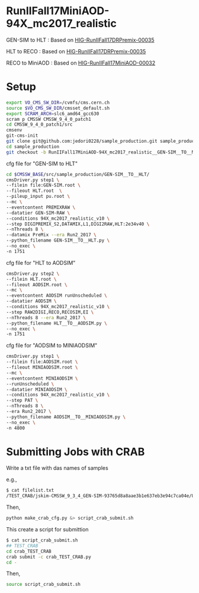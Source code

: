 RunIIFall17MiniAOD-94X_mc2017_realistic
====

GEN-SIM to HLT : Based on [HIG-RunIIFall17DRPremix-00035](https://cms-pdmv.cern.ch/mcm/requests?prepid=HIG-RunIIFall17DRPremix-00035&page=0&shown=127)

HLT to RECO : Based on [HIG-RunIIFall17DRPremix-00035](https://cms-pdmv.cern.ch/mcm/requests?prepid=HIG-RunIIFall17DRPremix-00035&page=0&shown=127)

RECO to MiniAOD : Based on [HIG-RunIIFall17MiniAOD-00032](https://cms-pdmv.cern.ch/mcm/requests?prepid=HIG-RunIIFall17MiniAOD-00032&page=0&shown=127)

# Setup

```bash
export VO_CMS_SW_DIR=/cvmfs/cms.cern.ch
source $VO_CMS_SW_DIR/cmsset_default.sh
export SCRAM_ARCH=slc6_amd64_gcc630
scram p CMSSW CMSSW_9_4_0_patch1
cd CMSSW_9_4_0_patch1/src
cmsenv
git-cms-init
git clone git@github.com:jedori0228/sample_production.git sample_production
cd sample_production
git checkout -b RunIIFall17MiniAOD-94X_mc2017_realistic__GEN-SIM__TO__MiniAOD origin/RunIIFall17MiniAOD-94X_mc2017_realistic__GEN-SIM__TO__MiniAOD
```

cfg file for "GEN-SIM to HLT"

```bash
cd $CMSSW_BASE/src/sample_production/GEN-SIM__TO__HLT/
cmsDriver.py step1 \
--filein file:GEN-SIM.root \
--fileout HLT.root  \
--pileup_input pu.root \
--mc \
--eventcontent PREMIXRAW \
--datatier GEN-SIM-RAW \
--conditions 94X_mc2017_realistic_v10 \
--step DIGIPREMIX_S2,DATAMIX,L1,DIGI2RAW,HLT:2e34v40 \
--nThreads 8 \
--datamix PreMix --era Run2_2017 \
--python_filename GEN-SIM__TO__HLT.py \
--no_exec \
-n 1751
```

cfg file for "HLT to AODSIM"

```bash
cmsDriver.py step2 \
--filein HLT.root \
--fileout AODSIM.root \
--mc \
--eventcontent AODSIM runUnscheduled \
--datatier AODSIM \
--conditions 94X_mc2017_realistic_v10 \
--step RAW2DIGI,RECO,RECOSIM,EI \
--nThreads 8 --era Run2_2017 \
--python_filename HLT__TO__AODSIM.py \
--no_exec \
-n 1751
```

cfg file for "AODSIM to MINIAODSIM"

```bash
cmsDriver.py step1 \
--filein file:AODSIM.root \
--fileout MINIAODSIM.root \
--mc \
--eventcontent MINIAODSIM \
--runUnscheduled \
--datatier MINIAODSIM \
--conditions 94X_mc2017_realistic_v10 \
--step PAT \
--nThreads 8 \
--era Run2_2017 \
--python_filename AODSIM__TO__MINIAODSIM.py \
--no_exec \
-n 4800

```

# Submitting Jobs with CRAB

Write a txt file with das names of samples

e.g.,

```bash
$ cat filelist.txt 
/TEST_CRAB/jskim-CMSSW_9_3_4_GEN-SIM-93765d8a8aae3b1e637eb3e94c7ca04e/USER
```

Then, 

```bash
python make_crab_cfg.py &> script_crab_submit.sh
```

This create a script for submittion

```bash
$ cat script_crab_submit.sh 
## TEST_CRAB
cd crab_TEST_CRAB
crab submit -c crab_TEST_CRAB.py
cd -
```

Then,

```bash
source script_crab_submit.sh
```
